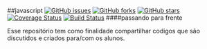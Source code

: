 ##javascript
[![GitHub issues](https://img.shields.io/github/issues/gitarno/javascript.svg)](https://github.com/gitarno/javascript/issues)
[![GitHub forks](https://img.shields.io/github/forks/gitarno/javascript.svg)](https://github.com/gitarno/javascript/network)
[![GitHub stars](https://img.shields.io/github/stars/gitarno/javascript.svg)](https://github.com/gitarno/javascript/stargazers)
[![Coverage Status](https://coveralls.io/repos/gitarno/javascript/badge.svg?branch=master&service=github)](https://coveralls.io/github/gitarno/javascript?branch=master)
[![Build Status](https://travis-ci.org/gitarno/javascript.svg?branch=master)](https://travis-ci.org/gitarno/javascript)
####passando para frente

Esse repositório tem como finalidade compartilhar codigos que são discutidos e criados para/com os alunos.


